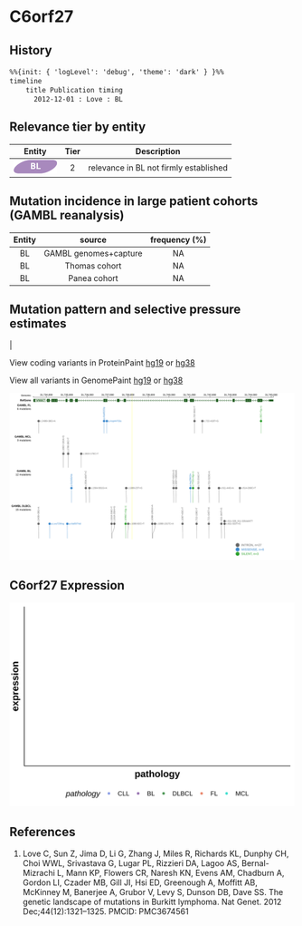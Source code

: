 # C6orf27

## History
```mermaid
%%{init: { 'logLevel': 'debug', 'theme': 'dark' } }%%
timeline
    title Publication timing
      2012-12-01 : Love : BL
```

## Relevance tier by entity

|Entity|Tier|Description                           |
|:------:|:----:|--------------------------------------|
|![BL](images/icons/BL_tier2.png)    |2   |relevance in BL not firmly established|

## Mutation incidence in large patient cohorts (GAMBL reanalysis)

|Entity|source               |frequency (%)|
|:------:|:---------------------:|:-------------:|
|BL    |GAMBL genomes+capture|NA           |
|BL    |Thomas cohort        |NA           |
|BL    |Panea cohort         |NA           |

## Mutation pattern and selective pressure estimates

|




View coding variants in ProteinPaint [hg19](https://morinlab.github.io/LLMPP/GAMBL/C6orf27_protein.html)  or [hg38](https://morinlab.github.io/LLMPP/GAMBL/C6orf27_protein_hg38.html)

View all variants in GenomePaint [hg19](https://morinlab.github.io/LLMPP/GAMBL/C6orf27.html)  or [hg38](https://morinlab.github.io/LLMPP/GAMBL/C6orf27_hg38.html)

![](images/proteinpaint/C6orf27.svg)

## C6orf27 Expression
![](images/gene_expression/C6orf27_by_pathology.svg)
<!-- ORIGIN: loveGeneticLandscapeMutations2012 -->
<!-- BL: loveGeneticLandscapeMutations2012 -->

## References
1.  Love C, Sun Z, Jima D, Li G, Zhang J, Miles R, Richards KL, Dunphy CH, Choi WWL, Srivastava G, Lugar PL, Rizzieri DA, Lagoo AS, Bernal-Mizrachi L, Mann KP, Flowers CR, Naresh KN, Evens AM, Chadburn A, Gordon LI, Czader MB, Gill JI, Hsi ED, Greenough A, Moffitt AB, McKinney M, Banerjee A, Grubor V, Levy S, Dunson DB, Dave SS. The genetic landscape of mutations in Burkitt lymphoma. Nat Genet. 2012 Dec;44(12):1321–1325. PMCID: PMC3674561
